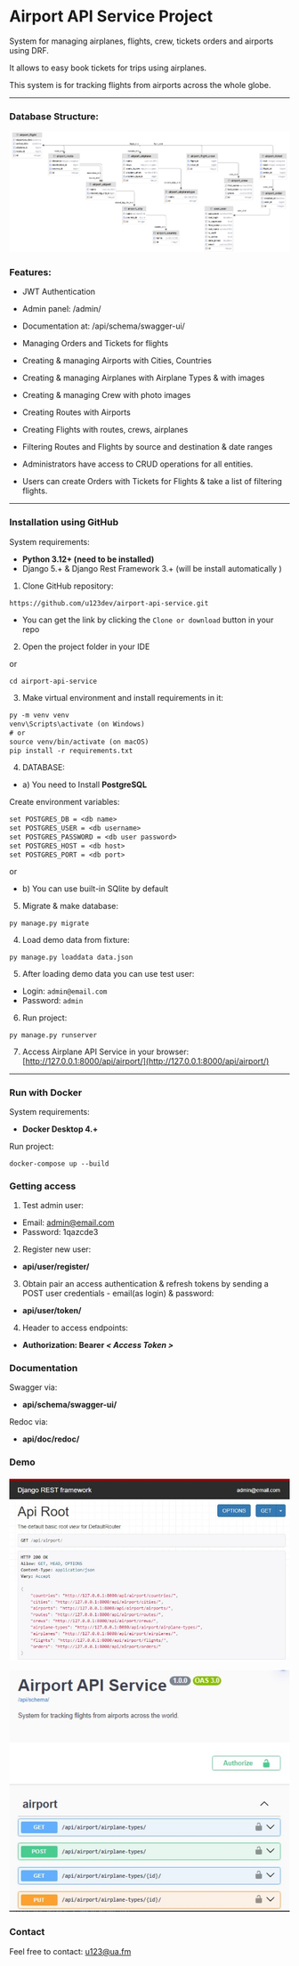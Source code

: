 # Airport API Service Project

System for managing airplanes, flights, crew, tickets orders and airports using DRF. 

It allows to easy book tickets for trips using airplanes. 

This system is for tracking flights from airports across the whole globe.

___

### Database Structure:
![DB Schema](diag01.png "Airport API Service Database Schema")

### Features:

- JWT Authentication
- Admin panel: /admin/
- Documentation at: /api/schema/swagger-ui/
- Managing Orders and Tickets for flights
- Creating & managing Airports with Cities, Countries
- Creating & managing Airplanes with Airplane Types & with images
- Creating & managing Crew with photo images
- Creating Routes with Airports
- Creating Flights with routes, crews, airplanes
- Filtering Routes and Flights by source and destination & date ranges 

- Administrators have access to CRUD operations for all entities. 
- Users can create Orders with Tickets for Flights & take a list of filtering flights.

___
### Installation using GitHub 

System requirements:

* **Python 3.12+ (need to be installed)**
* Django 5.+ & Django Rest Framework 3.+ (will be install automatically )


1. Clone GitHub repository:
```
https://github.com/u123dev/airport-api-service.git
```
  - You can get the link by clicking the `Clone or download` button in your repo

2. Open the project folder in your IDE

or 
```
cd airport-api-service
```
3. Make virtual environment and install requirements in it:
```
py -m venv venv
venv\Scripts\activate (on Windows)
# or
source venv/bin/activate (on macOS)
pip install -r requirements.txt
```
4. DATABASE:
- a) You need to Install **PostgreSQL**

Create environment variables: 
```
set POSTGRES_DB = <db name>
set POSTGRES_USER = <db username>
set POSTGRES_PASSWORD = <db user password>
set POSTGRES_HOST = <db host>
set POSTGRES_PORT = <db port>
```
or 
- b) You can use built-in SQlite by default

5. Migrate & make database:
```
py manage.py migrate
```
4. Load demo data from fixture:
```
py manage.py loaddata data.json
```
5. After loading demo data you can use test user:
  - Login: `admin@email.com`
  - Password: `admin`
6. Run project:
```
py manage.py runserver
```
7. Access Airplane API Service in your browser: [http://127.0.0.1:8000/api/airport/](http://127.0.0.1:8000/api/airport/)

---

### Run with Docker 
 System requirements:

* **Docker Desktop 4.+**

Run project:
```
docker-compose up --build
```

### Getting access
1. Test admin user:

- Email: admin@email.com
- Password: 1qazcde3

2. Register new user:
- **api/user/register/** 

3. Obtain pair an access authentication & refresh tokens by sending a POST user credentials - email(as login) & password: 
- **api/user/token/** 

4. Header to access endpoints:
- **Authorization: Bearer *< Access Token >***

### Documentation 
 
Swagger via:
- **api/schema/swagger-ui/** 

Redoc via:
- **api/doc/redoc/**

### Demo
![API](airport-demo-02.jpg "Airport API Service Project")

![API](airport-demo.jpg "Airport API Service Project")

### Contact
Feel free to contact: u123@ua.fm
